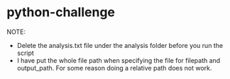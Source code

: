 # python-challenge
NOTE: 
- Delete the analysis.txt file under the analysis folder before you run the script
- I have put the whole file path when specifying the file for filepath and output_path.  For some reason doing a relative path does not work.